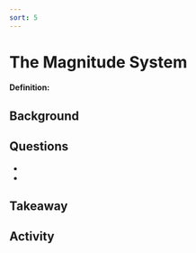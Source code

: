 ```yaml
---
sort: 5
---
```


# The Magnitude System

#### Definition: 

## Background


## Questions

-
-

## Takeaway


## Activity